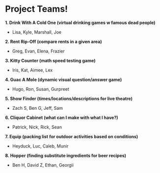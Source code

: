# Project Teams!

**1. Drink With A Cold One (virtual drinking games w famous dead people)**

  * Lisa, Kyle, Marshall, Joe

**2. Rent Rip-Off (compare rents in a given area)**

  * Greg, Evan, Elena, Frazier

**3. Kitty Counter (math speed testing game)**

  * Iris, Kat, Aimee, Lex

**4. Guac A Mole (dynamic visual question/answer game)**

  * Hugo, Ron, Susan, Gurpreet

**5. Show Finder (times/locations/descriptions for live theatre)**

  * Zach S, Ben G, Jeff, Sam

**6. Cliquor Cabinet (what can I make with what I have?)**

  * Patrick, Nick, Rick, Sean

**7. Equip (packing list for outdoor activities based on conditions)**

  * Heyduck, Luc, Caleb, Munir

**8. Hopper (finding substitute ingredients for beer recipes)**

  * Ben H, David Z, Ethan, Georgii
